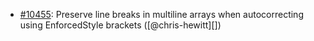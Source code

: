 * [#10455](https://github.com/rubocop/rubocop/issues/10455): Preserve line breaks in multiline arrays when autocorrecting using EnforcedStyle brackets ([@chris-hewitt][])
